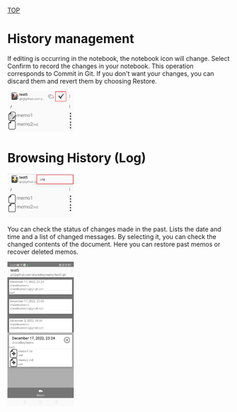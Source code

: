 [TOP](/README.md)

# History management

If editing is occurring in the notebook, the notebook icon will change.
Select Confirm to record the changes in your notebook. This operation corresponds to Commit in Git.
If you don't want your changes, you can discard them and revert them by choosing Restore.

<img src="/screen/commit1.jpg" width="150" />

# Browsing History (Log)

<img src="/screen/log1.jpg" width="150" />

You can check the status of changes made in the past.
Lists the date and time and a list of changed messages.
By selecting it, you can check the changed contents of the document.
Here you can restore past memos or recover deleted memos.

<img src="/screen/log2.jpg" width="150" />
